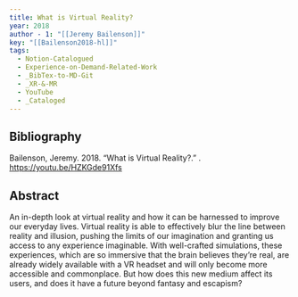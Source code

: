 ```yaml
---
title: What is Virtual Reality?
year: 2018
author - 1: "[[Jeremy Bailenson]]"
key: "[[Bailenson2018-hl]]"
tags:
  - Notion-Catalogued
  - Experience-on-Demand-Related-Work
  - _BibTex-to-MD-Git
  - _XR-&-MR
  - YouTube
  - _Cataloged
---
```


## Bibliography
Bailenson, Jeremy. 2018. “What is Virtual Reality?.” . https://youtu.be/HZKGde91Xfs

## Abstract
An in-depth look at virtual reality and how it can be harnessed to improve our everyday lives. Virtual reality is able to effectively blur the line between reality and illusion, pushing the limits of our imagination and granting us access to any experience imaginable. With well-crafted simulations, these experiences, which are so immersive that the brain believes they’re real, are already widely available with a VR headset and will only become more accessible and commonplace. But how does this new medium affect its users, and does it have a future beyond fantasy and escapism?